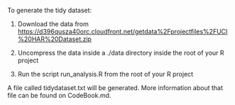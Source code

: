 To generate the tidy dataset:

1) Download the data from https://d396qusza40orc.cloudfront.net/getdata%2Fprojectfiles%2FUCI%20HAR%20Dataset.zip

2) Uncompress the data inside a ./data directory inside the root of your R project

3) Run the script run_analysis.R from the root of your R project

A file called tidydataset.txt will be generated.
More information about that file can be found on CodeBook.md.

